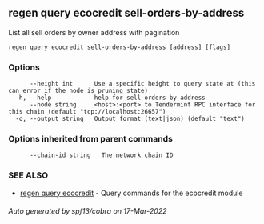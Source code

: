 ## regen query ecocredit sell-orders-by-address

List all sell orders by owner address with pagination

```
regen query ecocredit sell-orders-by-address [address] [flags]
```

### Options

```
      --height int      Use a specific height to query state at (this can error if the node is pruning state)
  -h, --help            help for sell-orders-by-address
      --node string     <host>:<port> to Tendermint RPC interface for this chain (default "tcp://localhost:26657")
  -o, --output string   Output format (text|json) (default "text")
```

### Options inherited from parent commands

```
      --chain-id string   The network chain ID
```

### SEE ALSO

* [regen query ecocredit](regen_query_ecocredit.md)	 - Query commands for the ecocredit module

###### Auto generated by spf13/cobra on 17-Mar-2022
